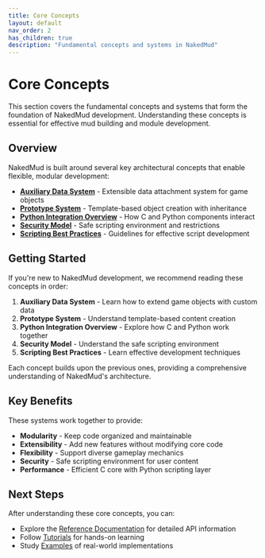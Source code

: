 ```yaml
---
title: Core Concepts
layout: default
nav_order: 2
has_children: true
description: "Fundamental concepts and systems in NakedMud"
---
```


# Core Concepts

This section covers the fundamental concepts and systems that form the foundation of NakedMud development. Understanding these concepts is essential for effective mud building and module development.

## Overview

NakedMud is built around several key architectural concepts that enable flexible, modular development:

- **[Auxiliary Data System](auxiliary-data.md)** - Extensible data attachment system for game objects
- **[Prototype System](prototypes.md)** - Template-based object creation with inheritance
- **[Python Integration Overview](python-integration.md)** - How C and Python components interact
- **[Security Model](security-model.md)** - Safe scripting environment and restrictions
- **[Scripting Best Practices](scripting-best-practices.md)** - Guidelines for effective script development

## Getting Started

If you're new to NakedMud development, we recommend reading these concepts in order:

1. **Auxiliary Data System** - Learn how to extend game objects with custom data
2. **Prototype System** - Understand template-based content creation
3. **Python Integration Overview** - Explore how C and Python work together
4. **Security Model** - Understand the safe scripting environment
5. **Scripting Best Practices** - Learn effective development techniques

Each concept builds upon the previous ones, providing a comprehensive understanding of NakedMud's architecture.

## Key Benefits

These systems work together to provide:

- **Modularity** - Keep code organized and maintainable
- **Extensibility** - Add new features without modifying core code
- **Flexibility** - Support diverse gameplay mechanics
- **Security** - Safe scripting environment for user content
- **Performance** - Efficient C core with Python scripting layer

## Next Steps

After understanding these core concepts, you can:

- Explore the [Reference Documentation](../reference/) for detailed API information
- Follow [Tutorials](../tutorials/) for hands-on learning
- Study [Examples](../examples/) of real-world implementations